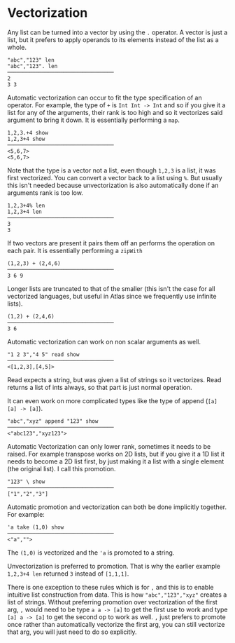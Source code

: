 # Vectorization

Any list can be turned into a vector by using the `.` operator. A vector is just a list, but it prefers to apply operands to its elements instead of the list as a whole.

    "abc","123" len
    "abc","123". len
    ──────────────────────────────────
    2
    3 3

Automatic vectorization can occur to fit the type specification of an operator. For example, the type of `+` is `Int Int -> Int` and so if you give it a list for any of the arguments, their rank is too high and so it vectorizes said argument to bring it down. It is essentially performing a `map`.

    1,2,3.+4 show
    1,2,3+4 show
    ──────────────────────────────────
    <5,6,7>
    <5,6,7>

Note that the type is a vector not a list, even though `1,2,3` is a list, it was first vectorized. You can convert a vector back to a list using `%`. But usually this isn't needed because unvectorization is also automatically done if an arguments rank is too low.

    1,2,3+4% len
    1,2,3+4 len
    ──────────────────────────────────
    3
    3

If two vectors are present it pairs them off an performs the operation on each pair. It is essentially performing a `zipWith`

    (1,2,3) + (2,4,6)
    ──────────────────────────────────
    3 6 9

Longer lists are truncated to that of the smaller (this isn't the case for all vectorized languages, but useful in Atlas since we frequently use infinite lists).

    (1,2) + (2,4,6)
    ──────────────────────────────────
    3 6

Automatic vectorization can work on non scalar arguments as well.

    "1 2 3","4 5" read show
    ──────────────────────────────────
    <[1,2,3],[4,5]>

Read expects a string, but was given a list of strings so it vectorizes. Read returns a list of ints always, so that part is just normal operation.

It can even work on more complicated types like the type of append (`[a] [a] -> [a]`).

    "abc","xyz" append "123" show
    ──────────────────────────────────
    <"abc123","xyz123">

Automatic Vectorization can only lower rank, sometimes it needs to be raised. For example transpose works on 2D lists, but if you give it a 1D list it needs to become a 2D list first, by just making it a list with a single element (the original list). I call this promotion.

    "123" \ show
    ──────────────────────────────────
    ["1","2","3"]

Automatic promotion and vectorization can both be done implicitly together. For example:

    'a take (1,0) show
    ──────────────────────────────────
    <"a","">

The `(1,0)` is vectorized and the `'a` is promoted to a string.

Unvectorization is preferred to promotion. That is why the earlier example `1,2,3+4 len` returned `3` instead of `[1,1,1]`.

There is one exception to these rules which is for `,` and this is to enable intuitive list construction from data. This is how `"abc","123","xyz"` creates a list of strings. Without preferring promotion over vectorization of the first arg, `,` would need to be type `a a -> [a]` to get the first use to work and type `[a] a -> [a]` to get the second op to work as well. `,` just prefers to promote once rather than automatically vectorize the first arg, you can still vectorize that arg, you will just need to do so explicitly.
